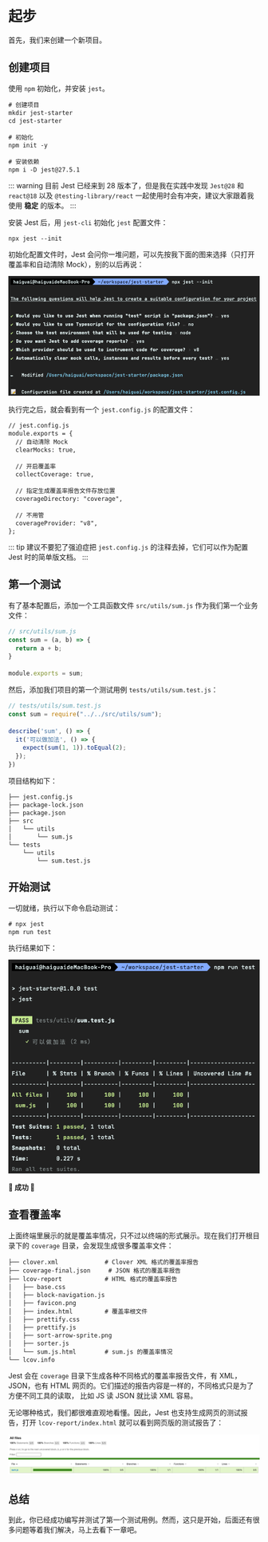 # 起步

首先，我们来创建一个新项目。

## 创建项目

使用 `npm` 初始化，并安装 `jest`。

```shell
# 创建项目
mkdir jest-starter
cd jest-starter

# 初始化
npm init -y

# 安装依赖
npm i -D jest@27.5.1
```

::: warning
目前 Jest 已经来到 28 版本了，但是我在实践中发现 `Jest@28` 和 `react@18` 以及 `@testing-library/react` 一起使用时会有冲突，建议大家跟着我使用 **稳定** 的版本。
:::

安装 Jest 后，用 `jest-cli` 初始化 `jest` 配置文件：

```shell
npx jest --init
```

初始化配置文件时，Jest 会问你一堆问题，可以先按我下面的图来选择（只打开覆盖率和自动清除 Mock），别的以后再说：

![](./jest-config.png)

执行完之后，就会看到有一个 `jest.config.js` 的配置文件：

```shell
// jest.config.js
module.exports = {
  // 自动清除 Mock
  clearMocks: true,

  // 开启覆盖率
  collectCoverage: true,

  // 指定生成覆盖率报告文件存放位置
  coverageDirectory: "coverage",

  // 不用管
  coverageProvider: "v8",
};
```

::: tip
建议不要犯了强迫症把 `jest.config.js` 的注释去掉，它们可以作为配置 Jest 时的简单版文档。
:::

## 第一个测试

有了基本配置后，添加一个工具函数文件 `src/utils/sum.js` 作为我们第一个业务文件：

```js
// src/utils/sum.js
const sum = (a, b) => {
  return a + b;
}

module.exports = sum;
```

然后，添加我们项目的第一个测试用例 `tests/utils/sum.test.js`：

```js
// tests/utils/sum.test.js
const sum = require("../../src/utils/sum");

describe('sum', () => {
  it('可以做加法', () => {
    expect(sum(1, 1)).toEqual(2);
  });
})
```

项目结构如下：

```
├── jest.config.js
├── package-lock.json
├── package.json
├── src
│   └── utils
│       └── sum.js
└── tests
    └── utils
        └── sum.test.js
```

## 开始测试

一切就绪，执行以下命令启动测试：

```shell
# npx jest
npm run test
```

执行结果如下：

![](./test-result.png)

**🎉 成功 🎉**

## 查看覆盖率

上面终端里展示的就是覆盖率情况，只不过以终端的形式展示。现在我们打开根目录下的 `coverage` 目录，会发现生成很多覆盖率文件：

```
├── clover.xml             # Clover XML 格式的覆盖率报告
├── coverage-final.json     # JSON 格式的覆盖率报告
├── lcov-report            # HTML 格式的覆盖率报告
│   ├── base.css
│   ├── block-navigation.js
│   ├── favicon.png
│   ├── index.html         # 覆盖率根文件
│   ├── prettify.css
│   ├── prettify.js
│   ├── sort-arrow-sprite.png
│   ├── sorter.js
│   └── sum.js.html        # sum.js 的覆盖率情况
└── lcov.info
```

Jest 会在 `coverage` 目录下生成各种不同格式的覆盖率报告文件，有 XML，JSON，也有 HTML 网页的。它们描述的报告内容是一样的，不同格式只是为了方便不同工具的读取，
比如 JS 读 JSON 就比读 XML 容易。

无论哪种格式，我们都很难直观地看懂。因此，Jest 也支持生成网页的测试报告，打开 `lcov-report/index.html` 就可以看到网页版的测试报告了：

![](./coverage.png)

## 总结

到此，你已经成功编写并测试了第一个测试用例。然而，这只是开始，后面还有很多问题等着我们解决，马上去看下一章吧。
